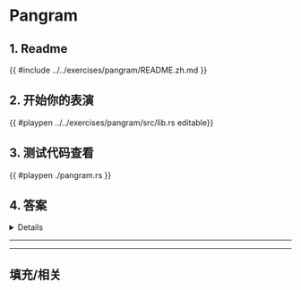 # Pangram
## 1. Readme

 {{ #include ../../exercises/pangram/README.zh.md }}

 ## 2. 开始你的表演

 {{ #playpen ../../exercises/pangram/src/lib.rs editable}}

 ## 3. 测试代码查看

 {{ #playpen ./pangram.rs }}

 ## 4. 答案

 <details>

 {{ #playpen ../../exercises/pangram/example.rs }}

 </details>

 ---
 ---

 ## 填充/相关



